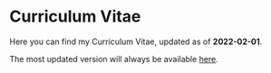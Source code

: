 # Curriculum Vitae

Here you can find my Curriculum Vitae, updated as of **2022-02-01**.

The most updated version will always be available [here](https://github.com/Jorge-Alda/Jorge-Alda/releases/latest).
